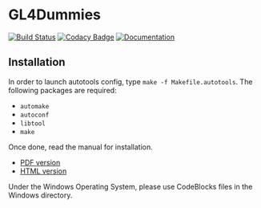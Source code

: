 # GL4Dummies

[![Build Status](https://travis-ci.org/noalien/GL4Dummies.svg?branch=master)](https://travis-ci.org/noalien/GL4Dummies)
[![Codacy Badge](https://api.codacy.com/project/badge/Grade/763511e61710449e841821bafbd346e6)](https://www.codacy.com/app/Phundrak/GL4Dummies?utm_source=github.com&amp;utm_medium=referral&amp;utm_content=noalien/GL4Dummies&amp;utm_campaign=Badge_Grade)
[![Documentation](https://img.shields.io/badge/docs-doxygen-blue.svg)](http://gl4d.api8.fr/doxygen/html/files.html)

## Installation

In order to launch autotools config, type `make -f Makefile.autotools`. The following packages are required:
- `automake`
- `autoconf`
- `libtool`
- `make`

Once done, read the manual for installation.
- [PDF version](http://gl4d.api8.fr/FR/gl4d.pdf)
- [HTML version](http://gl4d.api8.fr/FR/gl4d.html)

Under the Windows Operating System, please use CodeBlocks files in the Windows directory.
